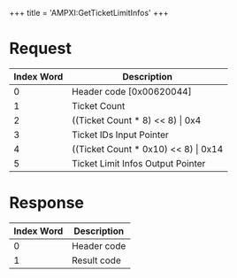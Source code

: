 +++
title = 'AMPXI:GetTicketLimitInfos'
+++

# Request

| Index Word | Description                             |
|------------|-----------------------------------------|
| 0          | Header code \[0x00620044\]              |
| 1          | Ticket Count                            |
| 2          | ((Ticket Count \* 8) \<\< 8) \| 0x4     |
| 3          | Ticket IDs Input Pointer                |
| 4          | ((Ticket Count \* 0x10) \<\< 8) \| 0x14 |
| 5          | Ticket Limit Infos Output Pointer       |

# Response

| Index Word | Description |
|------------|-------------|
| 0          | Header code |
| 1          | Result code |